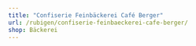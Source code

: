 ```yaml
---
title: "Confiserie Feinbäckerei Café Berger"
url: /rubigen/confiserie-feinbaeckerei-cafe-berger/
shop: Bäckerei
---
```

